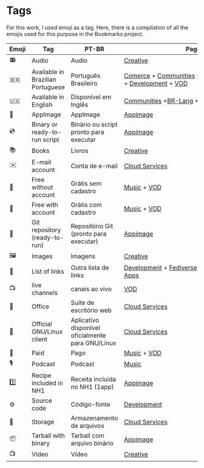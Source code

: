 # Tags

For this work, I used emoji as a tag. Here, there is a compilation of all the emojis used for this purpose in the Bookmarks project.

| Emoji | Tag                               | PT-BR                                             | Pages                                                                                                                                                                      |
| ----- | --------------------------------- | ------------------------------------------------- | -------------------------------------------------------------------------------------------------------------------------------------------------------------------------- |
| 📻    | Audio                             | Audio                                             | [Creative](pages/free-creations.md)                                                                                                                                        |
| 🇧🇷  | Available in Brazilian Portuguese | Português Brasileiro                              | [Comerce](pages/com/md) + [Communities](pages/groups.md) + [Education](pages/edu.md) + [Fediverse](pages/fediverse.md) + [Development](pages/dev.md) + [VOD](pages/vod.md) |
| 🇺🇸  | Available in English              | Disponível em Inglês                              | [Communities](pages/groups.md) +[BR-Lang](pages/br-lang.md) +[Development](pages/dev.md)                                                                                   |
| 📀    | AppImage                          | AppImage                                          | [Appimage](pages/appimage.md)                                                                                                                                              |
| 💿    | Binary or ready-to-run script     | Binário ou script pronto para executar            | [Appimage](pages/appimage.md)                                                                                                                                              |
| 📚    | Books                             | Livros                                            | [Creative](pages/free-creations.md)                                                                                                                                        |
| ✉️    | E-mail account                    | Conta de e-mail                                   | [Cloud Services](pages/cloud.md)                                                                                                                                           |
| 🎁    | Free without account              | Grátis sem cadastro                               | [Music](pages/music.md) + [VOD](pages/vod.md)                                                                                                                              |
| 🪪    | Free with account                 | Grátis com cadastro                               | [Music](pages/music.md) + [VOD](pages/vod.md)                                                                                                                              |
| 📡    | Git repository (ready-to-run)     | Repositório Git (pronto para executar)            | [Appimage](pages/appimage.md)                                                                                                                                              |
| 🖼    | Images                            | Imagens                                           | [Creative](pages/free-creations.md)                                                                                                                                        |
| 📑    | List of links                     | Outra lista de links                              | [Development](pages/dev.md) + [Fediverse](pages/fediverse.md) + [Forges-etc](pages/code-yp.md) +[Web Apps](pages/webapps.md)                                               |
| 📺    | live channels                     | canais ao vivo                                    | [VOD](pages/vod.md)                                                                                                                                                        |
| 📄    | Office                            | Suíte de escritório web                           | [Cloud Services](pages/cloud.md)                                                                                                                                           |
| 🐧    | Official GNU/Linux client         | Aplicativo disponível oficialmente para GNU/Linux | [Cloud Services](pages/cloud.md)                                                                                                                                           |
| 💸    | Paid                              | Pago                                              | [Music](pages/music.md) + [VOD](pages/vod.md)                                                                                                                              |
| 🎙    | Podcast                           | Podcast                                           | [Music](pages/music.md)                                                                                                                                                    |
| 1️⃣   | Recipe included in NH1            | Receita incluída no NH1 (1app)                    | [Appimage](pages/appimage.md)                                                                                                                                              |
| ⚙️    | Source code                       | Código-fonte                                      | [Development](pages/dev.md)                                                                                                                                                |
| 💾    | Storage                           | Armazenamento de arquivos                         | [Cloud Services](pages/cloud.md)                                                                                                                                           |
| 📦    | Tarball with binary               | Tarball com arquivo binário                       | [Appimage](pages/appimage.md)                                                                                                                                              |
| 📺    | Video                             | Vídeo                                             | [Creative](pages/free-creations.md)                                                                                                                                        |
